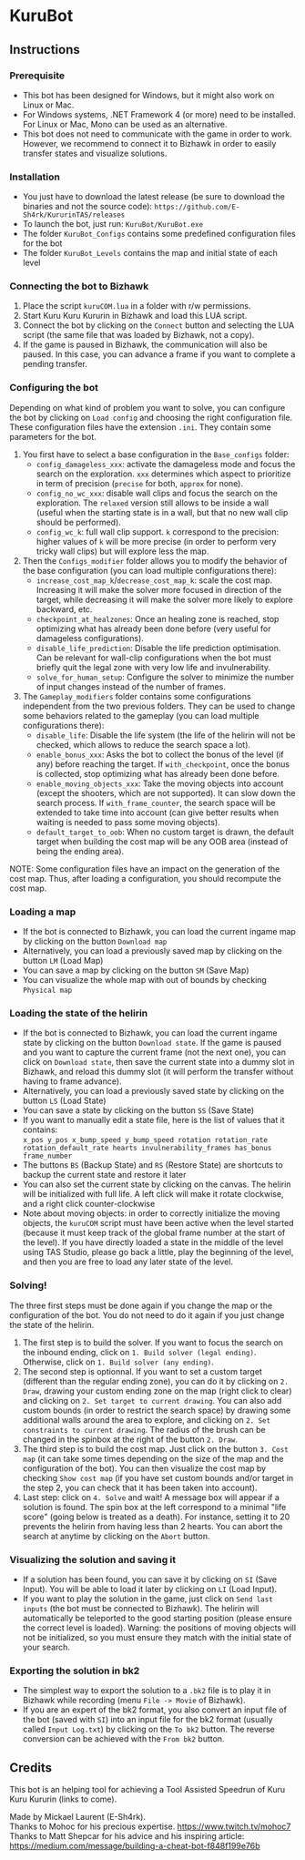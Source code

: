 # KuruBot

## Instructions

### Prerequisite

- This bot has been designed for Windows, but it might also work on Linux or Mac.
- For Windows systems, .NET Framework 4 (or more) need to be installed. For Linux or Mac, Mono can be used as an alternative.
- This bot does not need to communicate with the game in order to work. However, we recommend to connect it to Bizhawk in order to easily transfer states and visualize solutions.

### Installation

- You just have to download the latest release (be sure to download the binaries and not the source code): `https://github.com/E-Sh4rk/KururinTAS/releases`
- To launch the bot, just run: `KuruBot/KuruBot.exe`
- The folder `KuruBot_Configs` contains some predefined configuration files for the bot
- The folder `KuruBot_Levels` contains the map and initial state of each level

### Connecting the bot to Bizhawk

1. Place the script `kuruCOM.lua` in a folder with r/w permissions.
2. Start Kuru Kuru Kururin in Bizhawk and load this LUA script.
3. Connect the bot by clicking on the `Connect` button and selecting the LUA script (the same file that was loaded by Bizhawk, not a copy).
4. If the game is paused in Bizhawk, the communication will also be paused. In this case, you can advance a frame if you want to complete a pending transfer.

### Configuring the bot

Depending on what kind of problem you want to solve, you can configure the bot by clicking on `Load config` and choosing the right configuration file.
These configuration files have the extension `.ini`. They contain some parameters for the bot.

1. You first have to select a base configuration in the `Base_configs` folder:
     - `config_damageless_xxx`: activate the damageless mode and focus the search on the exploration. `xxx` determines which aspect to prioritize in term of precision (`precise` for both, `approx` for none).
     - `config_no_wc_xxx`: disable wall clips and focus the search on the exploration. The `relaxed` version still allows to be inside a wall (useful when the starting state is in a wall, but that no new wall clip should be performed).
     - `config_wc_k`: full wall clip support. `k` correspond to the precision: higher values of `k` will be more precise (in order to perform very tricky wall clips) but will explore less the map.
2. Then the `Configs_modifier` folder allows you to modify the behavior of the base configuration (you can load multiple configurations there):
     - `increase_cost_map_k`/`decrease_cost_map_k`: scale the cost map. Increasing it will make the solver more focused in direction of the target, while decreasing it will
     make the solver more likely to explore backward, etc.
     - `checkpoint_at_healzones`: Once an healing zone is reached, stop optimizing what has already been done before (very useful for damageless configurations).
     - `disable_life_prediction`: Disable the life prediction optimisation. Can be relevant for wall-clip configurations when the bot must briefly quit the legal zone with very low life and invulnerability.
     - `solve_for_human_setup`: Configure the solver to minimize the number of input changes instead of the number of frames.
3. The `Gameplay_modifiers` folder contains some configurations independent from the two previous folders. They can be used to change some behaviors related to the gameplay (you can load multiple configurations there):
     - `disable_life`: Disable the life system (the life of the helirin will not be checked, which allows to reduce the search space a lot).
     - `enable_bonus_xxx`: Asks the bot to collect the bonus of the level (if any) before reaching the target. If `with_checkpoint`, once the bonus is collected, stop optimizing what has already been done before.
     - `enable_moving_objects_xxx`: Take the moving objects into account (except the shooters, which are not supported). It can slow down the search process. If `with_frame_counter`, the search space will be extended to take time into account (can give better results when waiting is needed to pass some moving objects).
     - `default_target_to_oob`: When no custom target is drawn, the default target when building the cost map will be any OOB area (instead of being the ending area).

NOTE: Some configuration files have an impact on the generation of the cost map. Thus, after loading a configuration, you should recompute the cost map.

### Loading a map

- If the bot is connected to Bizhawk, you can load the current ingame map by clicking on the button `Download map`
- Alternatively, you can load a previously saved map by clicking on the button `LM` (Load Map)
- You can save a map by clicking on the button `SM` (Save Map)
- You can visualize the whole map with out of bounds by checking `Physical map`

### Loading the state of the helirin

- If the bot is connected to Bizhawk, you can load the current ingame state by clicking on the button `Download state`. If the game is paused and you want to capture the current frame (not the next one), you can click on `Download state`, then save the current state into a dummy slot in Bizhawk, and reload this dummy slot (it will perform the transfer without having to frame advance).
- Alternatively, you can load a previously saved state by clicking on the button `LS` (Load State)
- You can save a state by clicking on the button `SS` (Save State)
- If you want to manually edit a state file, here is the list of values that it contains:  
`x_pos y_pos x_bump_speed y_bump_speed rotation rotation_rate rotation_default_rate hearts invulnerability_frames has_bonus frame_number`
- The buttons `BS` (Backup State) and `RS` (Restore State) are shortcuts to backup the current state and restore it later
- You can also set the current state by clicking on the canvas. The helirin will be initialized with full life. A left click will make it rotate clockwise, and a right click counter-clockwise
- Note about moving objects: in order to correctly initialize the moving objects, the `kuruCOM` script must have been active when the level started (because it must keep track of the global frame number at the start of the level). If you have directly loaded a state in the middle of the level using TAS Studio, please go back a little, play the beginning of the level, and then you are free to load any later state of the level.

### Solving!

The three first steps must be done again if you change the map or the configuration of the bot. You do not need to do it again if you just change the state of the helirin.

1. The first step is to build the solver. If you want to focus the search on the inbound ending, click on `1. Build solver (legal ending)`. Otherwise, click on `1. Build solver (any ending)`.
2. The second step is optionnal. If you want to set a custom target (different than the regular ending zone), you can do it by clicking on `2. Draw`, drawing your custom ending zone on the map (right click to clear) and clicking on `2. Set target to current drawing`. You can also add custom bounds (in order to restrict the search space) by drawing some additional walls around the area to explore, and clicking on `2. Set constraints to current drawing`. The radius of the brush can be changed in the spinbox at the right of the button `2. Draw`.
3. The third step is to build the cost map. Just click on the button `3. Cost map` (it can take some times depending on the size of the map and the configuration of the bot). You can then visualize the cost map by checking `Show cost map` (if you have set custom bounds and/or target in the step 2, you can check that it has been taken into account).
4. Last step: click on `4. Solve` and wait! A message box will appear if a solution is found. The spin box at the left correspond to a minimal "life score" (going below is treated as a death). For instance, setting it to 20 prevents the helirin from having less than 2 hearts. You can abort the search at anytime by clicking on the `Abort` button.

### Visualizing the solution and saving it

- If a solution has been found, you can save it by clicking on `SI` (Save Input). You will be able to load it later by clicking on `LI` (Load Input).
- If you want to play the solution in the game, just click on `Send last inputs` (the bot must be connected to Bizhawk). The helirin will automatically be teleported to the good starting position (please ensure the correct level is loaded). Warning: the positions of moving objects will not be initialized, so you must ensure they match with the initial state of your search.

### Exporting the solution in bk2

- The simplest way to export the solution to a `.bk2` file is to play it in Bizhawk while recording (menu `File -> Movie` of Bizhawk).
- If you are an expert of the bk2 format, you also convert an input file of the bot (saved with `SI`) into an input file for the bk2 format (usually called `Input Log.txt`) by clicking on the `To bk2` button. The reverse conversion can be achieved with the `From bk2` button.

## Credits

This bot is an helping tool for achieving a Tool Assisted Speedrun of Kuru Kuru Kururin (links to come).

Made by Mickael Laurent (E-Sh4rk).  
Thanks to Mohoc for his precious expertise. https://www.twitch.tv/mohoc7  
Thanks to Matt Shepcar for his advice and his inspiring article: https://medium.com/message/building-a-cheat-bot-f848f199e76b
